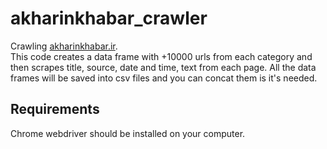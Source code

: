 # akharinkhabar_crawler
Crawling [akharinkhabar.ir](https://akharinkhabar.ir/).
<br> This code creates a data frame with +10000 urls from each category and then scrapes title, source, date and time, text from each page. 
All the data frames will be saved into csv files and you can concat them is it's needed.

## Requirements 
Chrome webdriver should be installed on your computer.